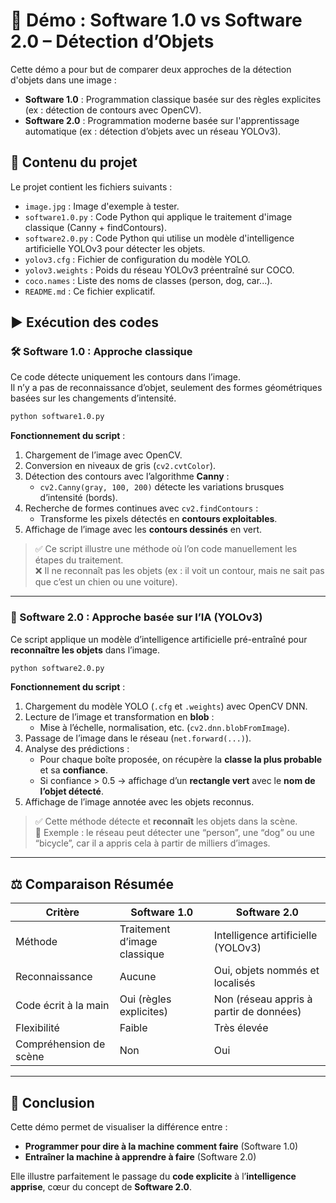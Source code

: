 
# 🧠 Démo : Software 1.0 vs Software 2.0 – Détection d’Objets

Cette démo a pour but de comparer deux approches de la détection d'objets dans une image :  
- **Software 1.0** : Programmation classique basée sur des règles explicites (ex : détection de contours avec OpenCV).  
- **Software 2.0** : Programmation moderne basée sur l'apprentissage automatique (ex : détection d’objets avec un réseau YOLOv3).



## 📁 Contenu du projet

Le projet contient les fichiers suivants :

- `image.jpg` : Image d'exemple à tester.
- `software1.0.py` : Code Python qui applique le traitement d'image classique (Canny + findContours).
- `software2.0.py` : Code Python qui utilise un modèle d'intelligence artificielle YOLOv3 pour détecter les objets.
- `yolov3.cfg` : Fichier de configuration du modèle YOLO.
- `yolov3.weights` : Poids du réseau YOLOv3 préentraîné sur COCO.
- `coco.names` : Liste des noms de classes (person, dog, car...).
- `README.md` : Ce fichier explicatif.


## ▶️ Exécution des codes

### 🛠 Software 1.0 : Approche classique

Ce code détecte uniquement les contours dans l’image.  
Il n’y a pas de reconnaissance d’objet, seulement des formes géométriques basées sur les changements d’intensité.

```bash
python software1.0.py
```

**Fonctionnement du script** :

1. Chargement de l’image avec OpenCV.
2. Conversion en niveaux de gris (`cv2.cvtColor`).
3. Détection des contours avec l’algorithme **Canny** :
   - `cv2.Canny(gray, 100, 200)` détecte les variations brusques d’intensité (bords).
4. Recherche de formes continues avec `cv2.findContours` :
   - Transforme les pixels détectés en **contours exploitables**.
5. Affichage de l’image avec les **contours dessinés** en vert.

> ✅ Ce script illustre une méthode  où l’on code manuellement les étapes du traitement.  
> ❌ Il ne reconnaît pas les objets (ex : il voit un contour, mais ne sait pas que c’est un chien ou une voiture).

---

### 🤖 Software 2.0 : Approche basée sur l’IA (YOLOv3)

Ce script applique un modèle d’intelligence artificielle pré-entraîné pour **reconnaître les objets** dans l’image.

```bash
python software2.0.py
```

**Fonctionnement du script** :

1. Chargement du modèle YOLO (`.cfg` et `.weights`) avec OpenCV DNN.
2. Lecture de l’image et transformation en **blob** :
   - Mise à l’échelle, normalisation, etc. (`cv2.dnn.blobFromImage`).
3. Passage de l’image dans le réseau (`net.forward(...)`).
4. Analyse des prédictions :
   - Pour chaque boîte proposée, on récupère la **classe la plus probable** et sa **confiance**.
   - Si confiance > 0.5 → affichage d’un **rectangle vert** avec le **nom de l’objet détecté**.
5. Affichage de l’image annotée avec les objets reconnus.

> ✅ Cette méthode  détecte et **reconnaît** les objets dans la scène.  
> 🤯 Exemple : le réseau peut détecter une “person”, une “dog” ou une “bicycle”, car il a appris cela à partir de milliers d’images.

---

## ⚖️ Comparaison Résumée

| Critère               | Software 1.0                       | Software 2.0                            |
|-----------------------|------------------------------------|-----------------------------------------|
| Méthode               | Traitement d’image classique       | Intelligence artificielle (YOLOv3)      |
| Reconnaissance        | Aucune                             | Oui, objets nommés et localisés         |
| Code écrit à la main  | Oui (règles explicites)            | Non (réseau appris à partir de données) |
| Flexibilité           | Faible                             | Très élevée                              |
| Compréhension de scène| Non                                | Oui                                      |

---

## 🧠 Conclusion

Cette démo permet de visualiser la différence entre :
- **Programmer pour dire à la machine comment faire** (Software 1.0)
- **Entraîner la machine à apprendre à faire** (Software 2.0)

Elle illustre parfaitement le passage du **code explicite** à l’**intelligence apprise**, cœur du concept de **Software 2.0**.
